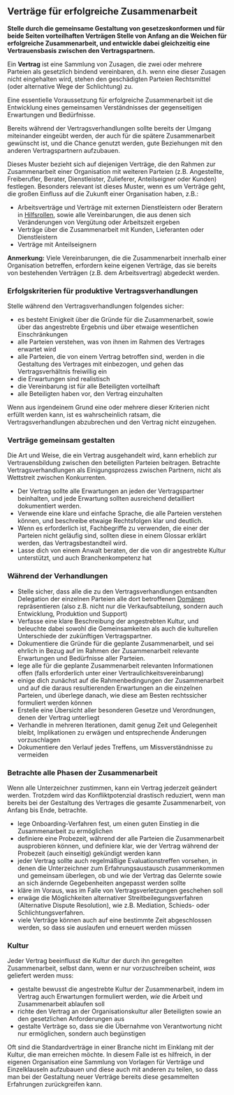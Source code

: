 ## Verträge für erfolgreiche Zusammenarbeit

**Stelle durch die gemeinsame Gestaltung von gesetzeskonformen und für beide Seiten vorteilhaften Verträgen Stelle von Anfang an die Weichen für erfolgreiche Zusammenarbeit, und entwickle dabei gleichzeitig eine Vertrauensbasis zwischen den Vertragspartnern.**

Ein **Vertrag** ist eine Sammlung von Zusagen, die zwei oder mehrere Parteien als gesetzlich bindend vereinbaren, d.h. wenn eine dieser Zusagen nicht eingehalten wird, stehen den geschädigten Parteien Rechtsmittel (oder alternative Wege der Schlichtung) zu.

Eine essentielle Voraussetzung für erfolgreiche Zusammenarbeit ist die Entwicklung eines gemeinsamen Verständnisses der gegenseitigen Erwartungen und Bedürfnisse.

Bereits während der Vertragsverhandlungen sollte bereits der Umgang miteinander eingeübt werden, der auch für die spätere Zusammenarbeit gewünscht ist, und die Chance genutzt werden, gute Beziehungen mit den anderen Vertragspartnern aufzubauen.

Dieses Muster bezieht sich auf diejenigen Verträge, die den Rahmen zur Zusammenarbeit einer Organisation mit weiteren Parteien (z.B. Angestellte, Freiberufler, Berater, Dienstleister, Zulieferer, Anteilseigner oder Kunden) festlegen. Besonders relevant ist dieses Muster, wenn es um Verträge geht, die großen Einfluss auf die Zukunft einer Organisation haben, z.B.:

- Arbeitsverträge und Verträge mit externen Dienstleistern oder Beratern in [Hilfsrollen](section:support-role), sowie alle Vereinbarungen, die aus denen sich Veränderungen von Vergütung oder Arbeitszeit ergeben
- Verträge über die Zusammenarbeit mit Kunden, Lieferanten oder Dienstleistern
- Verträge mit Anteilseignern

**Anmerkung:** Viele Vereinbarungen, die die Zusammenarbeit innerhalb einer Organisation betreffen, erfordern keine eigenen Verträge, das sie bereits von bestehenden Verträgen (z.B. dem Arbeitsvertrag) abgedeckt werden.

### Erfolgskriterien für produktive Vertragsverhandlungen

Stelle während den Vertragsverhandlungen folgendes sicher:

- es besteht Einigkeit über die Gründe für die Zusammenarbeit, sowie über das angestrebte Ergebnis und über etwaige wesentlichen Einschränkungen
- alle Parteien verstehen, was von ihnen im Rahmen des Vertrages erwartet wird
- alle Parteien, die von einem Vertrag betroffen sind, werden in die Gestaltung des Vertrages mit einbezogen, und gehen das Vertragsverhältnis freiwillig ein
- die Erwartungen sind realistisch
- die Vereinbarung ist für alle Beteiligten vorteilhaft
- alle Beteiligten haben vor, den Vertrag einzuhalten

Wenn aus irgendeinem Grund eine oder mehrere dieser Kriterien nicht erfüllt werden kann, ist es wahrscheinlich ratsam, die Vertragsverhandlungen abzubrechen und den Vertrag nicht einzugehen.

### Verträge gemeinsam gestalten

Die Art und Weise, die ein Vertrag ausgehandelt wird, kann erheblich zur Vertrauensbildung zwischen den beteiligten Parteien beitragen. Betrachte Vertragsverhandlungen als Einigungsprozess zwischen Partnern, nicht als Wettstreit zwischen Konkurrenten.

- Der Vertrag sollte alle Erwartungen an jeden der Vertragspartner beinhalten, und jede Erwartung sollten ausreichend detailliert dokumentiert werden.
- Verwende eine klare und einfache Sprache, die alle Parteien verstehen können, und beschreibe etwaige Rechtsfolgen klar und deutlich.
- Wenn es erforderlich ist, Fachbegriffe zu verwenden, die einer der Parteien nicht geläufig sind, sollten diese in einem Glossar erklärt werden, das Vertragsbestandteil wird.
- Lasse dich von einem Anwalt beraten, der die von dir angestrebte Kultur unterstützt, und auch Branchenkompetenz hat

### Während der Verhandlungen

- Stelle sicher, dass alle die zu den Vertragsverhandlungen entsandten Delegation der einzelnen Parteien alle dort betroffenen [Domänen](glossary:domain) repräsentieren (also z.B. nicht nur die Verkaufsabteilung, sondern auch Entwicklung, Produktion und Support) 
- Verfasse eine klare Beschreibung der angestrebten Kultur, und beleuchte dabei sowohl die Gemeinsamkeiten als auch die kulturellen Unterschiede der zukünftigen Vertragspartner.
- Dokumentiere die Gründe für die geplante Zusammenarbeit, und sei ehrlich in Bezug auf im Rahmen der Zusammenarbeit relevante Erwartungen und Bedürfnisse aller Parteien.
- lege alle für die geplante Zusammenarbeit relevanten Informationen offen (falls erforderlich unter einer Vertraulichkeitsvereinbarung)
- einige dich zunächst auf die Rahmenbedingungen der Zusammenarbeit und auf die daraus resultierenden Erwartungen an die einzelnen Parteien, und überlege danach, wie diese am Besten rechtssicher formuliert werden können
- Erstelle eine Übersicht aller besonderen Gesetze und Verordnungen, denen der Vertrag unterliegt
- Verhandle in mehreren Iterationen, damit genug Zeit und Gelegenheit bleibt, Implikationen zu erwägen und entsprechende Änderungen vorzuschlagen
- Dokumentiere den Verlauf jedes Treffens, um Missverständnisse zu vermeiden

### Betrachte alle Phasen der Zusammenarbeit

Wenn alle Unterzeichner zustimmen, kann ein Vertrag jederzeit geändert werden. Trotzdem wird das Konfliktpotenzial drastisch reduziert, wenn man bereits bei der Gestaltung des Vertrages die gesamte Zusammenarbeit, von Anfang bis Ende, betrachte.

- lege Onboarding-Verfahren fest, um einen guten Einstieg in die Zusammenarbeit zu ermöglichen
- definiere eine Probezeit, während der alle Parteien die Zusammenarbeit ausprobieren können, und definiere klar, wie der Vertrag während der Probezeit (auch einseitig) gekündigt werden kann
- jeder Vertrag sollte auch regelmäßige Evaluationstreffen vorsehen, in denen die Unterzeichner zum Erfahrungsaustausch zusammenkommen und gemeinsam überlegen, ob und wie der Vertrag das Gelernte sowie an sich ändernde Gegebenheiten angepasst werden sollte
- kläre im Voraus, was im Falle von Vertragsverletzungen geschehen soll
- erwäge die Möglichkeiten alternativer Streitbeilegungsverfahren (Alternative Dispute Resolution), wie z.B. Mediation, Schieds- oder Schlichtungsverfahren.
- viele Verträge können auch auf eine bestimmte Zeit abgeschlossen werden, so dass sie auslaufen und erneuert werden müssen

### Kultur

Jeder Vertrag beeinflusst die Kultur der durch ihn geregelten Zusammenarbeit, selbst dann, wenn er nur vorzuschreiben scheint, *was* geliefert werden muss:

- gestalte bewusst die angestrebte Kultur der Zusammenarbeit, indem im Vertrag auch Erwartungen formuliert werden, *wie* die Arbeit und Zusammenarbeit ablaufen soll 
- richte den Vertrag an der Organisationskultur aller Beteiligten sowie an den gesetzlichen Anforderungen aus
- gestalte Verträge so, dass sie die Übernahme von Verantwortung nicht nur ermöglichen, sondern auch begünstigen

Oft sind die Standardverträge in einer Branche nicht im Einklang mit der Kultur, die man erreichen möchte. In diesem Falle ist es hilfreich, in der eigenen Organisation eine Sammlung von Vorlagen für Verträge und Einzelklauseln aufzubauen und diese auch mit anderen zu teilen, so dass man bei der Gestaltung neuer Verträge bereits diese gesammelten Erfahrungen zurückgreifen kann.